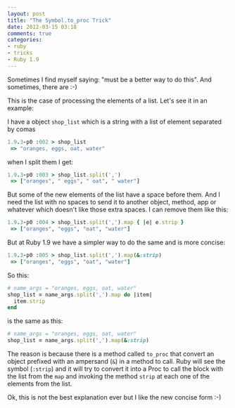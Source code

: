 ```yaml
---
layout: post
title: "The Symbol.to_proc Trick"
date: 2012-03-15 03:18
comments: true
categories: 
- ruby
- tricks
- Ruby 1.9
---
```

Sometimes I find myself saying: "must be a better way to do this". And sometimes, there are :-)

This is the case of processing the elements of a list. Let's see it in an example:

I have a object `shop_list` which is a string with a list of element separated by comas
```ruby
1.9.3-p0 :002 > shop_list 
 => "oranges, eggs, oat, water" 
```

when I split them I get:
```ruby
1.9.3-p0 :003 > shop_list.split(',')
 => ["oranges", " eggs", " oat", " water"] 
```

But some of the new elements of the list have a space before them. And I need the list with no spaces to send it to another object, method, app or whatever which doesn't like those extra spaces.
I can remove them like this:

```ruby
1.9.3-p0 :004 > shop_list.split(',').map { |e| e.strip }
 => ["oranges", "eggs", "oat", "water"] 
```

But at Ruby 1.9 we have a simpler way to do the same and is more concise:

```ruby
1.9.3-p0 :005 > shop_list.split(',').map(&:strip)
 => ["oranges", "eggs", "oat", "water"] 
```

So this:
```ruby
# name_args = "oranges, eggs, oat, water"
shop_list = name_args.split(',').map do |item|
  item.strip
end
```

is the same as this:
```ruby
# name_args = "oranges, eggs, oat, water"
shop_list = name_args.split(',').map(&:strip)
```

The reason is because there is a method called `to_proc` that convert an object prefixed with an ampersand (`&`) in a method to call. Ruby will see the symbol (`:strip`) and it will try to convert it into a Proc to call the block with the list from the `map` and invoking the method `strip` at each one of the elements from the list.

Ok, this is not the best explanation ever but I like the new concise form :-)
